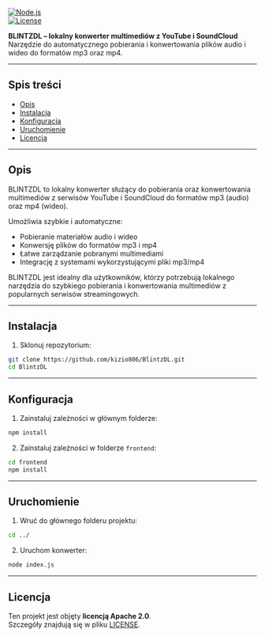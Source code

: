 [![Node.js](https://img.shields.io/badge/Node.js-18.x-green?logo=node.js)](https://nodejs.org)  
[![License](https://img.shields.io/badge/license-Apache-lightgrey)](LICENSE)

**BLINTZDL – lokalny konwerter multimediów z YouTube i SoundCloud**  
Narzędzie do automatycznego pobierania i konwertowania plików audio i wideo do formatów mp3 oraz mp4.

---

## Spis treści

- [Opis](#opis)  
- [Instalacja](#instalacja)  
- [Konfiguracja](#konfiguracja)  
- [Uruchomienie](#uruchomienie)  
- [Licencja](#licencja)  

---

## Opis

BLINTZDL to lokalny konwerter służący do pobierania oraz konwertowania multimediów z serwisów YouTube i SoundCloud do formatów mp3 (audio) oraz mp4 (wideo).

Umożliwia szybkie i automatyczne:  
- Pobieranie materiałów audio i wideo  
- Konwersję plików do formatów mp3 i mp4  
- Łatwe zarządzanie pobranymi multimediami  
- Integrację z systemami wykorzystującymi pliki mp3/mp4

BLINTZDL jest idealny dla użytkowników, którzy potrzebują lokalnego narzędzia do szybkiego pobierania i konwertowania multimediów z popularnych serwisów streamingowych.

---

## Instalacja

1. Sklonuj repozytorium:  
```bash
git clone https://github.com/kizio806/BlintzDL.git
cd BlintzDL
```

---

## Konfiguracja

1. Zainstaluj zależności w głównym folderze:
```bash
npm install
```
2. Zainstaluj zależności w folderze ``frontend``:
```bash
cd frontend
npm install
```

---

## Uruchomienie
1. Wruć do głównego folderu projektu:
```bash
cd ../
```
2. Uruchom konwerter:
```bash
node index.js
```

---

## Licencja

Ten projekt jest objęty **licencją Apache 2.0**.   
Szczegóły znajdują się w pliku [LICENSE](./LICENSE).


